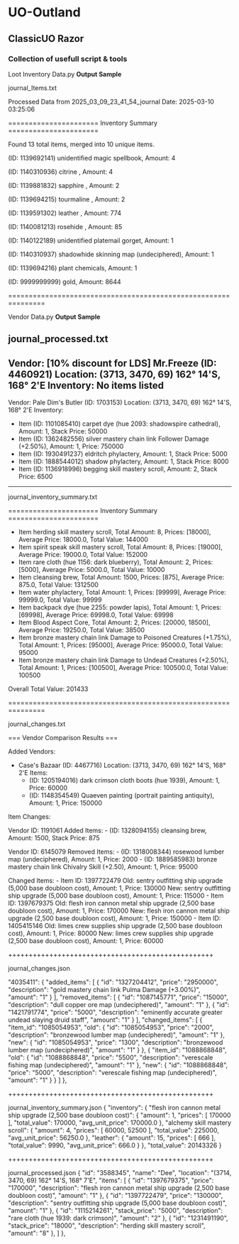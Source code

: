 # UO-Outland
## ClassicUO Razor
### Collection of usefull script & tools

Loot Inventory Data.py     **Output Sample**

journal_Items.txt

Processed Data from 2025_03_09_23_41_54_journal
Date: 2025-03-10 03:25:06

====================== Inventory Summary ======================

Found 13 total items, merged into 10 unique items.

(ID: 1139692141)  unidentified magic spellbook, Amount: 4

(ID: 1140310936)  citrine , Amount: 4

(ID: 1139881832)  sapphire , Amount: 2

(ID: 1139694215)  tourmaline , Amount: 2

(ID: 1139591302)  leather , Amount: 774

(ID: 1140081213)  rosehide , Amount: 85

(ID: 1140122189)  unidentified platemail gorget, Amount: 1

(ID: 1140310937)  shadowhide skinning map (undeciphered), Amount: 1

(ID: 1139694216)  plant chemicals, Amount: 1

(ID: 9999999999)  gold, Amount: 8644

===============================================================

Vendor Data.py     **Output Sample**

journal_processed.txt
--------------------------------------------------
Vendor: [10% discount for LDS] Mr.Freeze (ID: 4460921)
Location: (3713, 3470, 69) 162° 14'S, 168° 2'E
Inventory:
  No items listed
--------------------------------------------------
Vendor: Pale Dim's Butler (ID: 1703153)
Location: (3713, 3470, 69) 162° 14'S, 168° 2'E
Inventory:
  - Item (ID: 1101085410) carpet dye (hue 2093: shadowspire cathedral), Amount: 1, Stack Price: 50000
  - Item (ID: 1362482556) silver mastery chain link Follower Damage (+2.50%), Amount: 1, Price: 750000
  - Item (ID: 1930491237) eldritch phylactery, Amount: 1, Stack Price: 5000
  - Item (ID: 1888544012) shadow phylactery, Amount: 1, Stack Price: 8000
  - Item (ID: 1136918996) begging skill mastery scroll, Amount: 2, Stack Price: 6500
--------------------------------------------------

journal_inventory_summary.txt

====================== Inventory Summary ======================

- Item herding skill mastery scroll, Total Amount: 8, Prices: [18000], Average Price: 18000.0, Total Value: 144000
- Item spirit speak skill mastery scroll, Total Amount: 8, Prices: [19000], Average Price: 19000.0, Total Value: 152000
- Item rare cloth (hue 1156: dark blueberry), Total Amount: 2, Prices: [5000], Average Price: 5000.0, Total Value: 10000
- Item cleansing brew, Total Amount: 1500, Prices: [875], Average Price: 875.0, Total Value: 1312500
- Item water phylactery, Total Amount: 1, Prices: [99999], Average Price: 99999.0, Total Value: 99999
- Item backpack dye (hue 2255: powder lapis), Total Amount: 1, Prices: [69998], Average Price: 69998.0, Total Value: 69998
- Item Blood Aspect Core, Total Amount: 2, Prices: [20000, 18500], Average Price: 19250.0, Total Value: 38500
- Item bronze mastery chain link Damage to Poisoned Creatures (+1.75%), Total Amount: 1, Prices: [95000], Average Price: 95000.0, Total Value: 95000
- Item bronze mastery chain link Damage to Undead Creatures (+2.50%), Total Amount: 1, Prices: [100500], Average Price: 100500.0, Total Value: 100500

Overall Total Value: 201433

===============================================================

journal_changes.txt

=== Vendor Comparison Results ===

Added Vendors:
  - Case's Bazaar (ID: 4467716)
    Location: (3713, 3470, 69) 162° 14'S, 168° 2'E
    Items:
      - (ID: 1205194016) dark crimson cloth boots (hue 1939), Amount: 1, Price: 60000
      - (ID: 1148354549) Quaeven painting (portrait painting antiquity), Amount: 1, Price: 150000

Item Changes:

  Vendor ID: 1191061
    Added Items:
      - (ID: 1328094155) cleansing brew, Amount: 1500, Stack Price: 875

  Vendor ID: 6145079
    Removed Items:
      - (ID: 1318008344) rosewood lumber map (undeciphered), Amount: 1, Price: 2000
      - (ID: 1889585983) bronze mastery chain link Chivalry Skill (+2.50), Amount: 1, Price: 95000

 Changed Items:
      - Item ID: 1397722479
        Old: sentry outfitting ship upgrade (5,000 base doubloon cost), Amount: 1, Price: 130000
        New: sentry outfitting ship upgrade (5,000 base doubloon cost), Amount: 1, Price: 115000
      - Item ID: 1397679375
        Old: flesh iron cannon metal ship upgrade (2,500 base doubloon cost), Amount: 1, Price: 170000
        New: flesh iron cannon metal ship upgrade (2,500 base doubloon cost), Amount: 1, Price: 150000
      - Item ID: 1405415146
        Old: limes crew supplies ship upgrade (2,500 base doubloon cost), Amount: 1, Price: 80000
        New: limes crew supplies ship upgrade (2,500 base doubloon cost), Amount: 1, Price: 60000

++++++++++++++++++++++++++++++++++++++++++++++++++

journal_changes.json

"4035411": {
            "added_items": [
                {
                    "id": "1327204412",
                    "price": "2950000",
                    "description": "gold mastery chain link Pulma Damage (+3.00%)",
                    "amount": "1"
                }
            ],
            "removed_items": [
                {
                    "id": "1087145771",
                    "price": "15000",
                    "description": "dull copper ore map (undeciphered)",
                    "amount": "1"
                },
                {
                    "id": "1421791774",
                    "price": "5000",
                    "description": "eminently accurate greater undead slaying druid staff",
                    "amount": "1"
                }
            ],
            "changed_items": [
                {
                    "item_id": "1085054953",
                    "old": {
                        "id": "1085054953",
                        "price": "2000",
                        "description": "bronzewood lumber map (undeciphered)",
                        "amount": "1"
                    },
                    "new": {
                        "id": "1085054953",
                        "price": "1300",
                        "description": "bronzewood lumber map (undeciphered)",
                        "amount": "1"
                    }
                },
                {
                    "item_id": "1088868848",
                    "old": {
                        "id": "1088868848",
                        "price": "5500",
                        "description": "verescale fishing map (undeciphered)",
                        "amount": "1"
                    },
                    "new": {
                        "id": "1088868848",
                        "price": "5000",
                        "description": "verescale fishing map (undeciphered)",
                        "amount": "1"
                    }
                }
            ]
        },

++++++++++++++++++++++++++++++++++++++++++++++++++

journal_inventory_summary.json
{
    "inventory": {
        "flesh iron cannon metal ship upgrade (2,500 base doubloon cost)": {
            "amount": 1,
            "prices": [
                170000
            ],
            "total_value": 170000,
            "avg_unit_price": 170000.0
        },
        "alchemy skill mastery scroll": {
            "amount": 4,
            "prices": [
                60000,
                52500
            ],
            "total_value": 225000,
            "avg_unit_price": 56250.0
        },
                "leather": {
            "amount": 15,
            "prices": [
                666
            ],
            "total_value": 9990,
            "avg_unit_price": 666.0
        }
    },
    "total_value": 20143326
}

++++++++++++++++++++++++++++++++++++++++++++++++++

journal_processed.json
{
        "id": "3588345",
        "name": "Dee",
        "location": "(3714, 3470, 69) 162° 14'S, 168° 7'E",
        "items": [
            {
                "id": "1397679375",
                "price": "170000",
                "description": "flesh iron cannon metal ship upgrade (2,500 base doubloon cost)",
                "amount": "1"
            },
            {
                "id": "1397722479",
                "price": "130000",
                "description": "sentry outfitting ship upgrade (5,000 base doubloon cost)",
                "amount": "1"
            },
            {
                "id": "1115214261",
                "stack_price": "5000",
                "description": "rare cloth (hue 1939: dark crimson)",
                "amount": "2"
            },
            {
                "id": "1231491190",
                "stack_price": "18000",
                "description": "herding skill mastery scroll",
                "amount": "8"
            },
         ]
    },